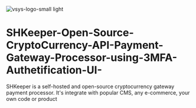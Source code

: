 ![vsys-logo-small light](https://github.com/Sarveshpc/SHKeeper-Open-Source-CryptoCurrency-API-Payment-Gateway-Processor-using-3MFA-Authetification-UI-/assets/94628430/c37d7540-6a7e-4c40-bd4e-38bbfa50e5ce)
# SHKeeper-Open-Source-CryptoCurrency-API-Payment-Gateway-Processor-using-3MFA-Authetification-UI-
SHKeeper is a self-hosted and open-source cryptocurrency gateway payment processor. It's integrate with popular CMS, any e-commerce, your own code or product
